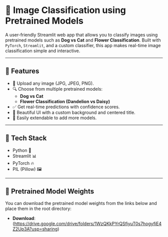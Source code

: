 # 🧠 Image Classification using Pretrained Models

A user-friendly Streamlit web app that allows you to classify images using pretrained models such as **Dog vs Cat** and **Flower Classification**. Built with `PyTorch`, `Streamlit`, and a custom classifier, this app makes real-time image classification simple and interactive.

---

## 🚀 Features

- 📸 Upload any image (JPG, JPEG, PNG).
- 🔍 Choose from multiple pretrained models:
  - **Dog vs Cat**
  - **Flower Classification (Dandelion vs Daisy)**
- ✅ Get real-time predictions with confidence scores.
- 🎨 Beautiful UI with a custom background and centered title.
- 🔧 Easily extendable to add more models.

---

## 🧰 Tech Stack

- Python 🐍
- Streamlit 📊
- PyTorch 🔥
- PIL (Pillow) 🖼️

---

## 🔗 Pretrained Model Weights

You can download the pretrained model weights from the links below and place them in the root directory:

- **Download**: (https://drive.google.com/drive/folders/1WzQKkPYrQSfiyuT0s7hogyfiE4Z2Up3A?usp=sharing)

